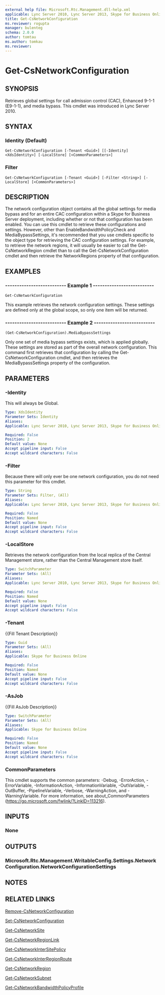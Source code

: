 ```yaml
---
external help file: Microsoft.Rtc.Management.dll-help.xml
applicable: Lync Server 2010, Lync Server 2013, Skype for Business Online, Skype for Business Server 2015, Skype for Business Server 2019
title: Get-CsNetworkConfiguration
ms.reviewer: rogupta
manager: bulenteg
schema: 2.0.0
author: tomtau
ms.author: tomkau
ms.reviewer:
---
```


# Get-CsNetworkConfiguration

## SYNOPSIS
Retrieves global settings for call admission control (CAC), Enhanced 9-1-1 (E9-1-1), and media bypass.
This cmdlet was introduced in Lync Server 2010.


## SYNTAX

### Identity (Default)
```
Get-CsNetworkConfiguration [-Tenant <Guid>] [[-Identity] <XdsIdentity>] [-LocalStore] [<CommonParameters>]
```

### Filter
```
Get-CsNetworkConfiguration [-Tenant <Guid>] [-Filter <String>] [-LocalStore] [<CommonParameters>]
```

## DESCRIPTION
The network configuration object contains all the global settings for media bypass and for an entire CAC configuration within a Skype for Business Server deployment, including whether or not that configuration has been enabled.
You can use this cmdlet to retrieve these configurations and settings.
However, other than EnableBandwidthPolicyCheck and MediaBypassSettings, it's recommended that you use cmdlets specific to the object type for retrieving the CAC configuration settings.
For example, to retrieve the network regions, it will usually be easier to call the Get-CsNetworkRegion cmdlet than to call the Get-CsNetworkConfiguration cmdlet and then retrieve the NetworkRegions property of that configuration.


## EXAMPLES

### -------------------------- Example 1 --------------------------
```
Get-CsNetworkConfiguration
```

This example retrieves the network configuration settings.
These settings are defined only at the global scope, so only one item will be returned.

### -------------------------- Example 2 --------------------------
```
(Get-CsNetworkConfiguration).MediaBypassSettings
```

Only one set of media bypass settings exists, which is applied globally.
These settings are stored as part of the overall network configuration.
This command first retrieves that configuration by calling the Get-CsNetworkConfiguration cmdlet, and then retrieves the MediaBypassSettings property of the configuration.


## PARAMETERS

### -Identity
This will always be Global.

```yaml
Type: XdsIdentity
Parameter Sets: Identity
Aliases: 
Applicable: Lync Server 2010, Lync Server 2013, Skype for Business Online, Skype for Business Server 2015, Skype for Business Server 2019

Required: False
Position: 2
Default value: None
Accept pipeline input: False
Accept wildcard characters: False
```

### -Filter
Because there will only ever be one network configuration, you do not need this parameter for this cmdlet.

```yaml
Type: String
Parameter Sets: Filter, (All)
Aliases: 
Applicable: Lync Server 2010, Lync Server 2013, Skype for Business Online, Skype for Business Server 2015, Skype for Business Server 2019

Required: False
Position: Named
Default value: None
Accept pipeline input: False
Accept wildcard characters: False
```

### -LocalStore
Retrieves the network configuration from the local replica of the Central Management store, rather than the Central Management store itself.

```yaml
Type: SwitchParameter
Parameter Sets: (All)
Aliases: 
Applicable: Lync Server 2010, Lync Server 2013, Skype for Business Online, Skype for Business Server 2015, Skype for Business Server 2019

Required: False
Position: Named
Default value: None
Accept pipeline input: False
Accept wildcard characters: False
```

### -Tenant
{{Fill Tenant Description}}

```yaml
Type: Guid
Parameter Sets: (All)
Aliases: 
Applicable: Skype for Business Online

Required: False
Position: Named
Default value: None
Accept pipeline input: False
Accept wildcard characters: False
```

### -AsJob
{{Fill AsJob Description}}

```yaml
Type: SwitchParameter
Parameter Sets: (All)
Aliases: 
Applicable: Skype for Business Online

Required: False
Position: Named
Default value: None
Accept pipeline input: False
Accept wildcard characters: False
```

### CommonParameters
This cmdlet supports the common parameters: -Debug, -ErrorAction, -ErrorVariable, -InformationAction, -InformationVariable, -OutVariable, -OutBuffer, -PipelineVariable, -Verbose, -WarningAction, and -WarningVariable. For more information, see about_CommonParameters (https://go.microsoft.com/fwlink/?LinkID=113216).


## INPUTS

### None


## OUTPUTS

### Microsoft.Rtc.Management.WritableConfig.Settings.NetworkConfiguration.NetworkConfigurationSettings


## NOTES


## RELATED LINKS

[Remove-CsNetworkConfiguration](Remove-CsNetworkConfiguration.md)

[Set-CsNetworkConfiguration](Set-CsNetworkConfiguration.md)

[Get-CsNetworkSite](Get-CsNetworkSite.md)

[Get-CsNetworkRegionLink](Get-CsNetworkRegionLink.md)

[Get-CsNetworkInterSitePolicy](Get-CsNetworkInterSitePolicy.md)

[Get-CsNetworkInterRegionRoute](Get-CsNetworkInterRegionRoute.md)

[Get-CsNetworkRegion](Get-CsNetworkRegion.md)

[Get-CsNetworkSubnet](Get-CsNetworkSubnet.md)

[Get-CsNetworkBandwidthPolicyProfile](Get-CsNetworkBandwidthPolicyProfile.md)

